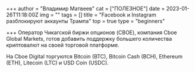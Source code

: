 +++
author = "Владимир Матвеев"
cat = ["ПОЛЕЗНОЕ"]
date = 2023-01-26T11:18:00Z
img = ""
tags = []
title = "Facebook и Instagram разблокируют аккаунты Трампа"
top = true
type = "beginners"

+++
Оператор Чикагской биржи опционов (CBOE), компания Cboe Global Markets, готов добавить поддержку большего количества криптовалют на своей торговой платформе.

На Cboe Digital торгуются Bitcoin (BTC), Bitcoin Cash (BCH), Ethereum (ETH), Litecoin (LTC) и USD Coin (USDC).